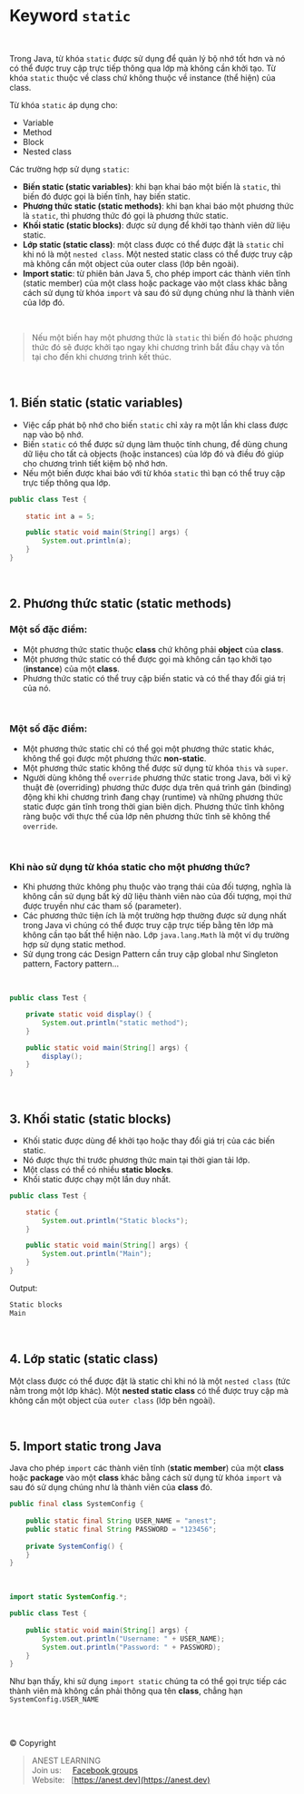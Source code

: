 # Keyword `static`

<br />

Trong Java, từ khóa `static` được sử dụng để quản lý bộ nhớ tốt hơn và nó có thể được truy cập trực tiếp thông qua lớp mà không cần khởi tạo.
Từ khóa `static` thuộc về class chứ không thuộc về instance (thể hiện) của class.

Từ khóa `static` áp dụng cho:
  - Variable
  - Method
  - Block
  - Nested class
  
Các trường hợp sử dụng `static`:

- **Biến static (static variables)**: khi bạn khai báo một biến là `static`, thì biến đó được gọi là biến tĩnh, hay biến static.
- **Phương thức static (static methods)**: khi bạn khai báo một phương thức là `static`, thì phương thức đó gọi là phương thức static.
- **Khối static (static blocks)**: được sử dụng để khởi tạo thành viên dữ liệu static.
- **Lớp static (static class)**: một class được có thể được đặt là `static` chỉ khi nó là một `nested class`. Một nested static class có thể được truy cập mà không cần một object của outer class (lớp bên ngoài).
- **Import static**: từ phiên bản Java 5, cho phép import các thành viên tĩnh (static member) của một class hoặc package vào một class khác bằng cách sử dụng từ khóa `import` và sau đó sử dụng chúng như là thành viên của lớp đó.

<br />

> Nếu một biến hay một phương thức là `static` thì biến đó hoặc phương thức đó sẽ được khởi tạo ngay khi chương trình bắt đầu chạy và tồn tại cho đến khi chương trình kết thúc.

<br />

## 1. Biến static (static variables)

- Việc cấp phát bộ nhớ cho biến `static` chỉ xảy ra một lần khi class được nạp vào bộ nhớ.
- Biến `static` có thể được sử dụng làm thuộc tính chung, để dùng chung dữ liệu cho tất cả objects (hoặc instances) của lớp đó và điều đó giúp cho chương trình tiết kiệm bộ nhớ hơn.
- Nếu một biến được khai báo với từ khóa `static` thì bạn có thể truy cập trực tiếp thông qua lớp.

```java
public class Test {
    
    static int a = 5;

    public static void main(String[] args) {
        System.out.println(a);
    }
}
```

<br />

## 2. Phương thức static (static methods)

### Một số đặc điểm:
- Một phương thức static thuộc **class** chứ không phải **object** của **class**.
- Một phương thức static có thể được gọi mà không cần tạo khởi tạo (**instance**) của một **class**.
- Phương thức static có thể truy cập biến static và có thể thay đổi giá trị của nó.

<br />

### Một số đặc điểm:
- Một phương thức static chỉ có thể gọi một phương thức static khác, không thể gọi được một phương thức **non-static**.
- Một phương thức static không thể được sử dụng từ khóa `this` và `super`.
- Người dùng không thể `override` phương thức static trong Java, bởi vì kỹ thuật đè (overriding) phương thức được dựa trên quá trình gán (binding) động khi khi chương trình đang chạy (runtime) và những phương thức static được gán tĩnh trong thời gian biên dịch. Phương thức tĩnh không ràng buộc với thực thể của lớp nên phương thức tĩnh sẽ không thể `override`.

<br />

### Khi nào sử dụng từ khóa static cho một phương thức?
- Khi phương thức không phụ thuộc vào trạng thái của đối tượng, nghĩa là không cần sử dụng bất kỳ dữ liệu thành viên nào của đối tượng, mọi thứ được truyền như các tham số (parameter).
- Các phương thức tiện ích là một trường hợp thường được sử dụng nhất trong Java vì chúng có thể được truy cập trực tiếp bằng tên lớp mà không cần tạo bất thể hiện nào. Lớp `java.lang.Math` là một ví dụ trường hợp sử dụng static method.
- Sử dụng trong các Design Pattern cần truy cập global như Singleton pattern, Factory pattern...

<br />

```java
public class Test {

    private static void display() {
        System.out.println("static method");
    }

    public static void main(String[] args) {
        display();
    }
}
```

<br />

## 3. Khối static (static blocks)

- Khối static được dùng để khởi tạo hoặc thay đổi giá trị của các biến static.
- Nó được thực thi trước phương thức main tại thời gian tải lớp.
- Một class có thể có nhiều **static blocks**.
- Khối static được chạy một lần duy nhất.

```java
public class Test {

    static {
        System.out.println("Static blocks");
    }

    public static void main(String[] args) {
        System.out.println("Main");
    }
}
```

Output:
```java
Static blocks
Main
```

<br />

## 4. Lớp static (static class)

Một class được có thể được đặt là static chỉ khi nó là một `nested class` (tức nằm trong một lớp khác). Một **nested static class** có thể được truy cập mà không cần một object của `outer class` (lớp bên ngoài).

<br />

## 5. Import static trong Java

Java cho phép `import` các thành viên tĩnh (**static member**) của một **class** hoặc **package** vào một **class** khác bằng cách sử dụng từ khóa `import` và sau đó sử dụng chúng như là thành viên của **class** đó.

```java
public final class SystemConfig {
 
    public static final String USER_NAME = "anest";
    public static final String PASSWORD = "123456";
 
    private SystemConfig() {
    }
}
```

<br />

```java
import static SystemConfig.*;

public class Test {
 
    public static void main(String[] args) {
        System.out.println("Username: " + USER_NAME);
        System.out.println("Password: " + PASSWORD);
    }
}
```

Như bạn thấy, khi sử dụng `import static` chúng ta có thể gọi trực tiếp các thành viên mà không cần phải thông qua tên **class**, chẳng hạn `SystemConfig.USER_NAME`

<br />

##  

© Copyright
> ANEST LEARNING  
> Join us: &nbsp;&nbsp;&nbsp; [Facebook groups](https://www.facebook.com/groups/anest.learning/)  
> Website: &nbsp; [https://anest.dev](https://anest.dev)  

